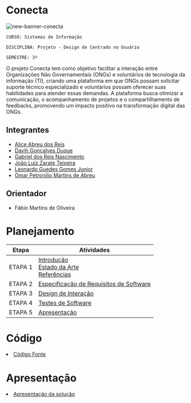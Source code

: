 # Conecta

![new-banner-conecta](https://github.com/user-attachments/assets/f39f7101-05f1-424e-b9dd-36d134b7243f)

`CURSO: Sistemas de Informação`

`DISCIPLINA: Projeto - Design de Centrado no Usuário`

`SEMESTRE: 3º`

O projeto Conecta tem como objetivo facilitar a interação entre Organizações Não Governamentais (ONGs) e voluntários de tecnologia da informação (TI), criando uma plataforma em que ONGs possam solicitar suporte técnico especializado e voluntários possam oferecer suas habilidades para atender essas demandas. A plataforma busca otimizar a comunicação, o acompanhamento de projetos e o compartilhamento de feedbacks, promovendo um impacto positivo na transformação digital das ONGs.

## Integrantes

* [Alice Abreu dos Reis](https://github.com/aliceabreu)
* [Davih Gonçalves Duque](https://github.com/DevDuque)
* [Gabriel dos Reis Nascimento](https://github.com/gabrielrnascimento)
* [João Luiz Zarate Teixeira](https://github.com/joaozarate) 
* [Leonardo Guedes Gomes Junior](https://github.com/LJ-Leonardo)
* [Omar Petronílio Martins de Abreu](https://github.com/arondightt)



## Orientador

* Fábio Martins de Oliveira
 
# Planejamento

| Etapa         | Atividades |
|  :----:   | ----------- |
| ETAPA 1         |[Introdução](docs/introducao.md) <br> [Estado da Arte](docs/estado.md) <br> [Referências](docs/referencias.md) |
| ETAPA 2         |[Especificação de Requisitos de Software](docs/especificacao.md) |
| ETAPA 3         |[Design de Interação](docs/design.md) |
| ETAPA 4        |[Testes de Software](docs/testes.md) |
| ETAPA 5         | [Apresentação](docs/apresentacao.md) |


# Código

<li><a href="src/codigo.md"> Código Fonte</a></li>

# Apresentação

<li><a href="docs/apresentacao.md"> Apresentação da solução</a></li>
